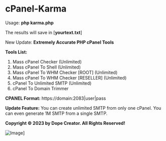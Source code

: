 # cPanel-Karma

Usage: **php karma.php**

The results will save in [**yourtext.txt**]

New Update: **Extremely Accurate PHP cPanel Tools**

**Tools List:**

1. Mass cPanel Checker (Unlimited)
2. Mass cPanel To Shell (Unlimited)
3. Mass cPanel To WHM Checker [ROOT] (Unlimited)
4. Mass cPanel To WHM Checker [RESELLER] (Unlimited)
5. cPanel To Unlimited SMTP (Unlimited)
6. cPanel To Domain Trimmer

**CPANEL Format:** https://domain:2083|user|pass

**Update Feature:** You can create unlimited SMTP from only one cPanel. You can even generate 1M SMTP from a single SMTP.

**Copyright © 2023 by Dope Creator. All Rights Reserved!**

![Image](https://raw.githubusercontent.com/orionhridoy/cPanel-Karma/main/img/Working.JPG)]
